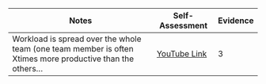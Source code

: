 | Notes | Self-Assessment | Evidence |
|-------|------------------|----------|
|Workload is spread over the whole team (one team member is often Xtimes more productive than the others…| [YouTube Link](https://www.youtube.com/watch?v=XlndmRhr9Lc) | 3 |